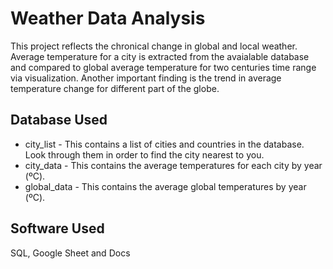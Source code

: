 # Weather Data Analysis
This project reflects the chronical change in global and local weather. Average temperature  for a city is extracted from the avaialable database and compared to global average temperature for two centuries time range via visualization. Another important finding is  the trend in average temperature change for different part of the globe.

## Database Used
- city_list - This contains a list of cities and countries in the database. Look through them in order to find the city nearest to you.
- city_data - This contains the average temperatures for each city by year (ºC).
- global_data - This contains the average global temperatures by year (ºC).

## Software Used
SQL, Google Sheet and Docs
